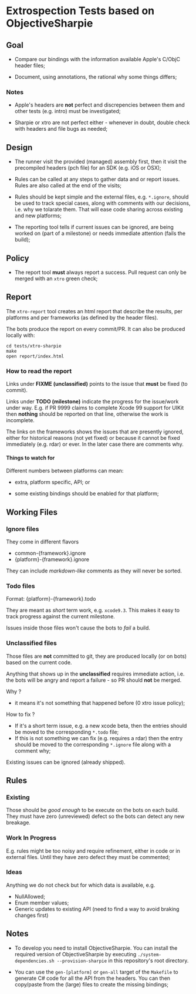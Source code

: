 ﻿# Extrospection Tests based on ObjectiveSharpie #


## Goal

* Compare our bindings with the information available Apple's C/ObjC header files;

* Document, using annotations, the rational why some things differs;


### Notes

* Apple's headers are **not** perfect and discrepencies between them and other tests (e.g. intro) must be investigated;

* Sharpie or xtro are not perfect either - whenever in doubt, double check with headers and file bugs as needed;


## Design

* The runner visit the provided (managed) assembly first, then it visit the precompiled headers (pch file) for an SDK (e.g. iOS or OSX);

* Rules can be called at any steps to gather data and or report issues. Rules are also called at the end of the visits;

* Rules should be kept simple and the external files, e.g. `*.ignore`, should be used to track special cases, along with comments with our decisions, i.e. why we tolarate them. That will ease code sharing across existing and new platforms;

* The reporting tool tells if current issues can be ignored, are being worked on (part of a milestone) or needs immediate attention (fails the build);


## Policy

* The report tool **must** always report a success. Pull request can only be merged with an `xtro` green check;


## Report

The `xtro-report` tool creates an html report that describe the results, per platforms and per frameworks (as defined by the header files).

The bots produce the report on every commit/PR. It can also be produced locally with:

```
cd tests/xtro-sharpie
make
open report/index.html
```

### How to read the report

Links under **FIXME (unclassified)** points to the issue that **must** be fixed (to commit).

Links under **TODO (milestone)** indicate the progress for the issue/work under way. E.g. if PR 9999 claims to complete Xcode 99 support for UIKit then **nothing** should be reported on that line, otherwise the work is incomplete.

The links on the frameworks shows the issues that are presently ignored, either for historical reasons (not yet fixed) or because it cannot be fixed immediately (e.g. rdar) or ever. In the later case there are comments why.

#### Things to watch for

Different numbers between platforms can mean:

* extra, platform specific, API; or

* some existing bindings should be enabled for that platform;


## Working Files

### Ignore files

They come in different flavors

* common-{framework}.ignore
* {platform}-{framework}.ignore

They can include _markdown-like_ comments as they will never be sorted.


### Todo files

Format: {platform}-{framework}.todo

They are meant as _short_ term work, e.g. `xcode9.3`. This makes it easy to track progress against the current milestone.

Issues inside those files won't cause the bots to _fail_ a build.


### Unclassified files

Those files are **not** committed to git, they are produced locally (or on bots) based on the current code.

Anything that shows up in the **unclassified** requires immediate action, i.e. the bots will be angry and report a failure - so PR should **not** be merged.

Why ?

* it means it's not something that happened before (0 xtro issue policy);


How to fix ?

* If it's a short term issue, e.g. a new xcode beta, then the entries should be moved to the corresponding `*.todo` file;
* If this is not something we can fix (e.g. requires a rdar) then the entry should be moved to the corresponding `*.ignore` file along with a comment why;

Existing issues can be ignored (already shipped).


## Rules

### Existing

Those should be _good enough_ to be execute on the bots on each build. They must have zero (unreviewed) defect so the bots can detect any new breakage.

### Work In Progress

E.g. rules might be too noisy and require refinement, either in code or in external files. Until they have zero defect they must be commented;

### Ideas

Anything we do not check but for which data is available, e.g.

* NullAllowed;
* Enum member values;
* Generic updates to existing API (need to find a way to avoid braking changes first)


## Notes

* To develop you need to install ObjectiveSharpie. You can install the required version of ObjectiveSharpie by executing `./system-dependencies.sh --provision-sharpie` in this repository's root directory.

* You can use the `gen-[platform]` or `gen-all` target of the `Makefile` to generate C# code for all the API from the headers. You can then copy/paste from the (large) files to create the missing bindings;
